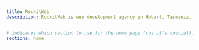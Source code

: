 ```yaml
---
title: RockitWeb
description: RockitWeb is web development agency in Hobart, Tasmania.  We build lightning fast websites for tasmania and beyond


# indicates which section to use for the home page (cos it's special).  in this case it is content/pages/home
sections: home
---
```

